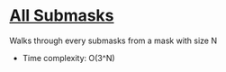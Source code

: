 # [All Submasks](all_submasks.cpp)

Walks through every submasks from a mask with size N

* Time complexity: O(3^N)
